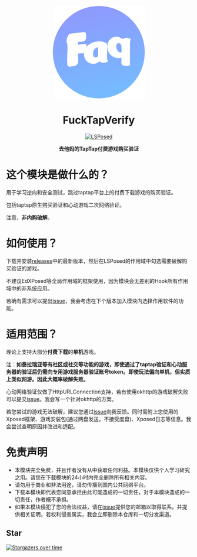 <div align="center">
<img src="https://raw.githubusercontent.com/Xposed-Modules-Repo/sama.october.FuckTapVerify/refs/heads/main/img/icon.svg"  width="250" height="250" />

# FuckTapVerify
[![LSPosed](https://img.shields.io/badge/LSPosed-Module-blue.svg)](https://github.com/Xposed-Modules-Repo/sama.october.FuckTapVerify)

**去他妈的TapTap付费游戏购买验证**
</div>

# 这个模块是做什么的？
用于学习逆向和安全测试，跳过taptap平台上的付费下载游戏的购买验证。

包括taptap原生购买验证和心动游戏二次网络验证。

注意，**非内购破解**。

# 如何使用？
下载并安装[releases](https://github.com/Xposed-Modules-Repo/sama.october.FuckTapVerify/releases)中的最新版本，然后在LSPosed的作用域中勾选需要破解购买验证的游戏。

不建议EdXPosed等全局作用域的框架使用，因为模块会无差别的Hook所有作用域中的非系统应用。

若确有需求可以提出[issue](https://github.com/Xposed-Modules-Repo/sama.october.FuckTapVerify/issues)，我会考虑在下个版本加入模块内选择作用软件的功能。

# 适用范围？
理论上支持大部分**付费下载**的**单机**游戏。

注：**如泰拉瑞亚等有社区或社交等功能的游戏，即使通过了taptap验证和心动服务器的验证后仍需向专用游戏服务器验证账号token。即使玩法偏向单机，但实质上类似网游。因此大概率破解失败。**

心动网络验证仅做了HttpURLConnection支持，若有使用okhttp的游戏破解失败可以提交[issue](https://github.com/Xposed-Modules-Repo/sama.october.FuckTapVerify/issues)。我会写一个针对okhttp的方案。

若您尝试的游戏无法破解，建议您通过[issue](https://github.com/Xposed-Modules-Repo/sama.october.FuckTapVerify/issues)向我反馈。同时需附上您使用的Xposed框架、游戏安装包(通过网盘发送，不接受度盘)、Xposed日志等信息。我会尝试查明原因并改进和适配。

# 免责声明

- 本模块完全免费，并且作者没有从中获取任何利益。本模块仅供个人学习研究之用。请您在下载模块的24小时内完全删除所有相关内容。
- 请勿用于商业和非法用途，请勿传播到国内公共网络平台。
- 下载本模块即代表您同意承担由此可能造成的一切责任，对于本模块造成的一切责任，作者概不承担。
- 如果本模块侵犯了您的合法权益，请在[issue](https://github.com/Xposed-Modules-Repo/sama.october.FuckTapVerify/issues)提供您的邮箱以取得联系。并提供相关证明，若权利侵害属实，我会立即删除本仓库和一切分发渠道。

## Star
[![Stargazers over time](https://starchart.cc/Xposed-Modules-Repo/sama.october.FuckTapVerify.svg?variant=adaptive)](https://starchart.cc/Xposed-Modules-Repo/sama.october.FuckTapVerify)
